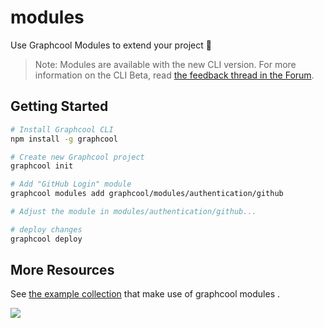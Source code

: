 # modules

Use Graphcool Modules to extend your project 🎁

> Note: Modules are available with the new CLI version. For more information on the CLI Beta, read [the feedback thread in the Forum](https://www.graph.cool/forum/t/feedback-new-cli-beta/949).

## Getting Started

```sh
# Install Graphcool CLI
npm install -g graphcool

# Create new Graphcool project
graphcool init

# Add "GitHub Login" module
graphcool modules add graphcool/modules/authentication/github

# Adjust the module in modules/authentication/github...

# deploy changes
graphcool deploy
```

## More Resources

See [the example collection](https://github.com/graphcool-examples/graphcool-examples) that make use of graphcool modules .

![](http://i.imgur.com/5RHR6Ku.png)
